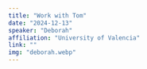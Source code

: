 ```yaml
---
title: "Work with Tom"
date: "2024-12-13"
speaker: "Deborah"
affiliation: "University of Valencia"
link: ""
img: "deborah.webp"
---
```

